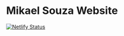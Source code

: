 # Mikael Souza Website
[![Netlify Status](https://api.netlify.com/api/v1/badges/69f35852-d41a-4064-af37-208aa7b33e7e/deploy-status)](https://app.netlify.com/sites/mikael-souza/deploys)
